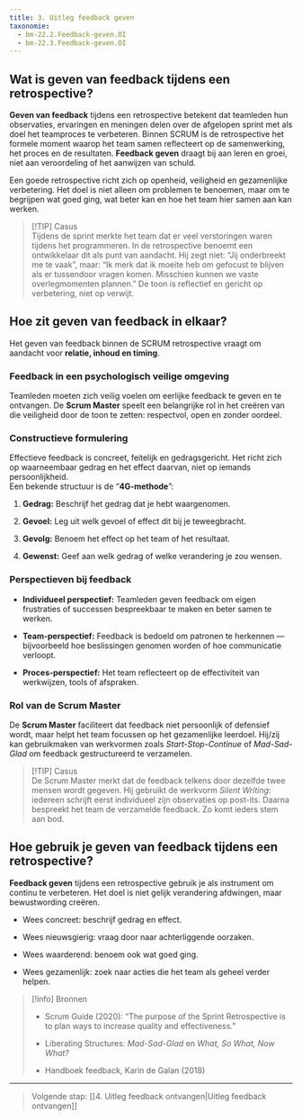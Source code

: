 ```yaml
---
title: 3. Uitleg feedback geven
taxonomie:
  - bm-22.2.Feedback-geven.OI
  - bm-22.3.Feedback-geven.OI
---
```

## Wat is geven van feedback tijdens een retrospective?
**Geven van feedback** tijdens een retrospective betekent dat teamleden hun observaties, ervaringen en meningen delen over de afgelopen sprint met als doel het teamproces te verbeteren. Binnen SCRUM is de retrospective het formele moment waarop het team samen reflecteert op de samenwerking, het proces en de resultaten. **Feedback geven** draagt bij aan leren en groei, niet aan veroordeling of het aanwijzen van schuld.

Een goede retrospective richt zich op openheid, veiligheid en gezamenlijke verbetering. Het doel is niet alleen om problemen te benoemen, maar om te begrijpen wat goed ging, wat beter kan en hoe het team hier samen aan kan werken.

> [!TIP] Casus  
> Tijdens de sprint merkte het team dat er veel verstoringen waren tijdens het programmeren. In de retrospective benoemt een ontwikkelaar dit als punt van aandacht. Hij zegt niet: “Jij onderbreekt me te vaak”, maar: “Ik merk dat ik moeite heb om gefocust te blijven als er tussendoor vragen komen. Misschien kunnen we vaste overlegmomenten plannen.” De toon is reflectief en gericht op verbetering, niet op verwijt.

## Hoe zit geven van feedback in elkaar?
Het geven van feedback binnen de SCRUM retrospective vraagt om aandacht voor **relatie, inhoud en timing**.

### Feedback in een psychologisch veilige omgeving
Teamleden moeten zich veilig voelen om eerlijke feedback te geven en te ontvangen. De **Scrum Master** speelt een belangrijke rol in het creëren van die veiligheid door de toon te zetten: respectvol, open en zonder oordeel.

### Constructieve formulering
Effectieve feedback is concreet, feitelijk en gedragsgericht. Het richt zich op waarneembaar gedrag en het effect daarvan, niet op iemands persoonlijkheid.  
Een bekende structuur is de “**4G-methode**”:

1. **Gedrag:** Beschrijf het gedrag dat je hebt waargenomen.
    
2. **Gevoel:** Leg uit welk gevoel of effect dit bij je teweegbracht.
    
3. **Gevolg:** Benoem het effect op het team of het resultaat.
    
4. **Gewenst:** Geef aan welk gedrag of welke verandering je zou wensen.
    

### Perspectieven bij feedback
- **Individueel perspectief:** Teamleden geven feedback om eigen frustraties of successen bespreekbaar te maken en beter samen te werken.
    
- **Team-perspectief:** Feedback is bedoeld om patronen te herkennen — bijvoorbeeld hoe beslissingen genomen worden of hoe communicatie verloopt.
    
- **Proces-perspectief:** Het team reflecteert op de effectiviteit van werkwijzen, tools of afspraken.
    

### Rol van de Scrum Master
De **Scrum Master** faciliteert dat feedback niet persoonlijk of defensief wordt, maar helpt het team focussen op het gezamenlijke leerdoel. Hij/zij kan gebruikmaken van werkvormen zoals _Start-Stop-Continue_ of _Mad-Sad-Glad_ om feedback gestructureerd te verzamelen.

> [!TIP] Casus  
> De Scrum Master merkt dat de feedback telkens door dezelfde twee mensen wordt gegeven. Hij gebruikt de werkvorm _Silent Writing_: iedereen schrijft eerst individueel zijn observaties op post-its. Daarna bespreekt het team de verzamelde feedback. Zo komt ieders stem aan bod.

## Hoe gebruik je geven van feedback tijdens een retrospective?
**Feedback geven** tijdens een retrospective gebruik je als instrument om continu te verbeteren. Het doel is niet gelijk verandering afdwingen, maar bewustwording creëren.

- Wees concreet: beschrijf gedrag en effect.
    
- Wees nieuwsgierig: vraag door naar achterliggende oorzaken.
    
- Wees waarderend: benoem ook wat goed ging.
    
- Wees gezamenlijk: zoek naar acties die het team als geheel verder helpen.
    

> [!info] Bronnen
> 
> - Scrum Guide (2020): “The purpose of the Sprint Retrospective is to plan ways to increase quality and effectiveness.”
>     
> - Liberating Structures: _Mad-Sad-Glad_ en _What, So What, Now What?_
>     
> - Handboek feedback, Karin de Galan (2018)
>     

---

> Volgende stap: [[4. Uitleg feedback ontvangen|Uitleg feedback ontvangen]]